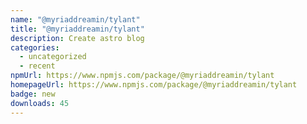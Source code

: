 ```yaml
---
name: "@myriaddreamin/tylant"
title: "@myriaddreamin/tylant"
description: Create astro blog
categories:
  - uncategorized
  - recent
npmUrl: https://www.npmjs.com/package/@myriaddreamin/tylant
homepageUrl: https://www.npmjs.com/package/@myriaddreamin/tylant
badge: new
downloads: 45
---
```

